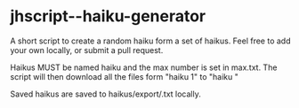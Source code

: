 # jhscript--haiku-generator
A short script to create a random haiku form a set of haikus. Feel free to add your own locally, or submit a pull request.


Haikus MUST be named haiku <number> and the max number is set in max.txt.
The script will then download all the files form "haiku 1" to "haiku <contents of max.txt>"
  
  
 Saved haikus are saved to haikus/export/<haiku-name>.txt locally.
 
